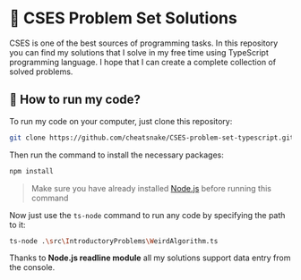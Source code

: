 # :memo: CSES Problem Set Solutions
CSES is one of the best sources of programming tasks. In this repository you can find my solutions that I solve in my free time using TypeScript programming language. I hope that I can create a complete collection of solved problems.

## :rocket: How to run my code?
To run my code on your computer, just clone this repository:
```sh
git clone https://github.com/cheatsnake/CSES-problem-set-typescript.git
```

Then run the command to install the necessary packages:
```sh
npm install
```
> Make sure you have already installed [Node.js](https://nodejs.org/en/) before running this command

Now just use the `ts-node` command to run any code by specifying the path to it:
```sh
ts-node .\src\IntroductoryProblems\WeirdAlgorithm.ts
```
Thanks to  <b>Node.js readline module</b> all my solutions support data entry from the console.
